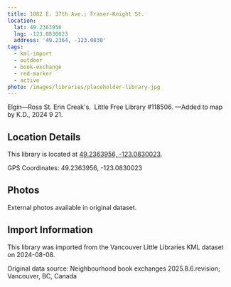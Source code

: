 ```yaml
---
title: 1082 E. 37th Ave.; Fraser—Knight St.
location:
  lat: 49.2363956
  lng: -123.0830023
  address: '49.2364, -123.0830'
tags:
  - kml-import
  - outdoor
  - book-exchange
  - red-marker
  - active
photo: /images/libraries/placeholder-library.jpg
---
```

Elgin—Ross St.
Erin Creak's.  Little Free Library #118506.
—Added to map by K.D., 2024 9 21.

## Location Details

This library is located at [49.2363956, -123.0830023](https://www.google.com/maps?q=49.2363956,-123.0830023).

GPS Coordinates: 49.2363956, -123.0830023

## Photos

External photos available in original dataset.

## Import Information

This library was imported from the Vancouver Little Libraries KML dataset on 2024-08-08.

Original data source: Neighbourhood book exchanges 2025.8.6.revision; Vancouver, BC, Canada
